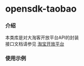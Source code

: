 # opensdk-taobao

### 介绍
本类库是对大淘客开放平台API的封装  
接口文档请参见 [淘宝开放平台](https://open.taobao.com)  

### 使用示例
~~~php

~~~